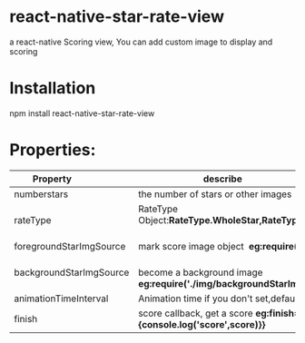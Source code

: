 # react-native-star-rate-view
  a react-native Scoring view, You can add custom image to display and  scoring 

# Installation
  npm install react-native-star-rate-view

# Properties:

|Property                 |describe                                                                |
|-----------------------|------------------------------------|
|numberstars              |the number of stars or other images                                            |
|rateType                 |RateType Object:**RateType.WholeStar,RateType.HalfStar,RateType.IncompleteStar**   |
|foregroundStarImgSource  |mark score image object  **eg:require('./img/foregroundStarImage.png')**       |
|backgroundStarImgSource  |become a background image   **eg:require('./img/backgroundStarImage.png')**      |
|animationTimeInterval    |Animation time  if you don't set,default value is *0* with no animation display|
|finish                   |score callback, get a score **eg:finish={(score)=>{console.log('score',score)}}**|

